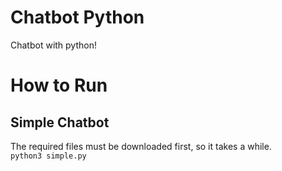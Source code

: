 # Chatbot Python

Chatbot with python!

#

# How to Run

## Simple Chatbot

The required files must be downloaded first, so it takes a while.\
```python3 simple.py```
